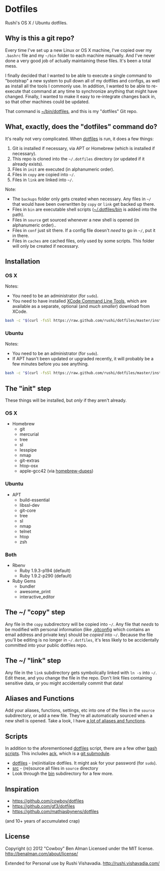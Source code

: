 # Dotfiles

Rushi's OS X / Ubuntu dotfiles.

## Why is this a git repo?

Every time I've set up a new Linux or OS X machine, I've copied over my `.bashrc` file and my `~/bin` folder to each machine manually. And I've never done a very good job of actually maintaining these files. It's been a total mess.

I finally decided that I wanted to be able to execute a single command to "bootstrap" a new system to pull down all of my dotfiles and configs, as well as install all the tools I commonly use. In addition, I wanted to be able to re-execute that command at any time to synchronize anything that might have changed. Finally, I wanted to make it easy to re-integrate changes back in, so that other machines could be updated.

That command is [~/bin/dotfiles][dotfiles], and this is my "dotfiles" Git repo.

[dotfiles]: https://github.com/rushi/dotfiles/blob/master/bin/dotfiles
[bin]: https://github.com/rushi/dotfiles/tree/master/bin

## What, exactly, does the "dotfiles" command do?

It's really not very complicated. When [dotfiles][dotfiles] is run, it does a few things:

1. Git is installed if necessary, via APT or Homebrew (which is installed if necessary).
2. This repo is cloned into the `~/.dotfiles` directory (or updated if it already exists).
2. Files in `init` are executed (in alphanumeric order).
3. Files in `copy` are copied into `~/`.
4. Files in `link` are linked into `~/`.

Note:

* The `backups` folder only gets created when necessary. Any files in `~/` that would have been overwritten by `copy` or `link` get backed up there.
* Files in `bin` are executable shell scripts ([~/.dotfiles/bin][bin] is added into the path).
* Files in `source` get sourced whenever a new shell is opened (in alphanumeric order)..
* Files in `conf` just sit there. If a config file doesn't _need_ to go in `~/`, put it in there.
* Files in `caches` are cached files, only used by some scripts. This folder will only be created if necessary.

## Installation
### OS X
Notes:

* You need to be an administrator (for `sudo`).
* You need to have installed [XCode Command Line Tools](https://developer.apple.com/downloads/index.action?=command%20line%20tools), which are available as a separate, optional (and _much smaller_) download from XCode.

```sh
bash -c "$(curl -fsSl https://raw.github.com/rushi/dotfiles/master/install.sh)"
```

### Ubuntu
Notes:

* You need to be an administrator (for `sudo`).
* If APT hasn't been updated or upgraded recently, it will probably be a few minutes before you see anything.

```sh
bash -c "$(curl -fsSl https://raw.github.com/rushi/dotfiles/master/install.sh)"
```

## The "init" step
These things will be installed, but _only_ if they aren't already.

### OS X
* Homebrew
  * git
  * mercurial
  * tree
  * sl
  * lesspipe
  * nmap
  * git-extras
  * htop-osx
  * apple-gcc42 (via [homebrew-dupes](https://github.com/Homebrew/homebrew-dupes/blob/master/apple-gcc42.rb))

### Ubuntu
* APT
  * build-essential
  * libssl-dev
  * git-core
  * tree
  * sl
  * nmap
  * telnet
  * htop
  * zsh

### Both
* Rbenv
  * Ruby 1.9.3-p194 (default)
  * Ruby 1.9.2-p290 (default)
* Ruby Gems
  * bundler
  * awesome_print
  * interactive_editor

## The ~/ "copy" step
Any file in the `copy` subdirectory will be copied into `~/`. Any file that _needs_ to be modified with personal information (like [.gitconfig](https://github.com/rushi/dotfiles/blob/master/copy/.gitconfig) which contains an email address and private key) should be _copied_ into `~/`. Because the file you'll be editing is no longer in `~/.dotfiles`, it's less likely to be accidentally committed into your public dotfiles repo.

## The ~/ "link" step
Any file in the `link` subdirectory gets symbolically linked with `ln -s` into `~/`. Edit these, and you change the file in the repo. Don't link files containing sensitive data, or you might accidentally commit that data!

## Aliases and Functions
Add your aliases, functions, settings, etc into one of the files in the `source` subdirectory, or add a new file. They're all automatically sourced when a new shell is opened. Take a look, I have [a lot of aliases and functions](https://github.com/rushi/dotfiles/tree/master/source).

## Scripts
In addition to the aforementioned [dotfiles][dotfiles] script, there are a few other [bash scripts][bin]. This includes [ack](https://github.com/petdance/ack), which is a [git submodule](https://github.com/rushi/dotfiles/tree/master/libs).

* [dotfiles][dotfiles] - (re)initialize dotfiles. It might ask for your password (for `sudo`).
* [src](https://github.com/rushi/dotfiles/blob/master/link/.zshrc#L53-70) - (re)source all files in `source` directory
* Look through the [bin][bin] subdirectory for a few more.


## Inspiration

* <https://github.com/cowboy/dotfiles>
* <https://github.com/gf3/dotfiles>
* <https://github.com/mathiasbynens/dotfiles>

(and 10+ years of accumulated crap)

## License

Copyright (c) 2012 "Cowboy" Ben Alman
Licensed under the MIT license.
<http://benalman.com/about/license/>

Extended for Personal use by Rushi Vishavadia.
<http://rushi.vishavadia.com/>
